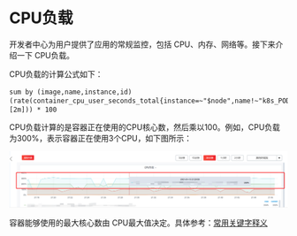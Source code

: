 # CPU负载

开发者中心为用户提供了应用的常规监控，包括 CPU、内存、网络等。接下来介绍一下 CPU负载。

CPU负载的计算公式如下：

```
sum by (image,name,instance,id)(rate(container_cpu_user_seconds_total{instance=~"$node",name!~"k8s_POD_.*",name=~".*$container.*",image=~"$image"}[2m])) * 100
```

CPU负载计算的是容器正在使用的CPU核心数，然后乘以100。例如，CPU负载为300%，表示容器正在使用3个CPU，如下图所示：

![what_is_cpu_utilization_01](images/what_is_CPU_utilization_01.png)

容器能够使用的最大核心数由 CPU最大值决定。具体参考：[常用关键字释义](keyword_definitions.md)